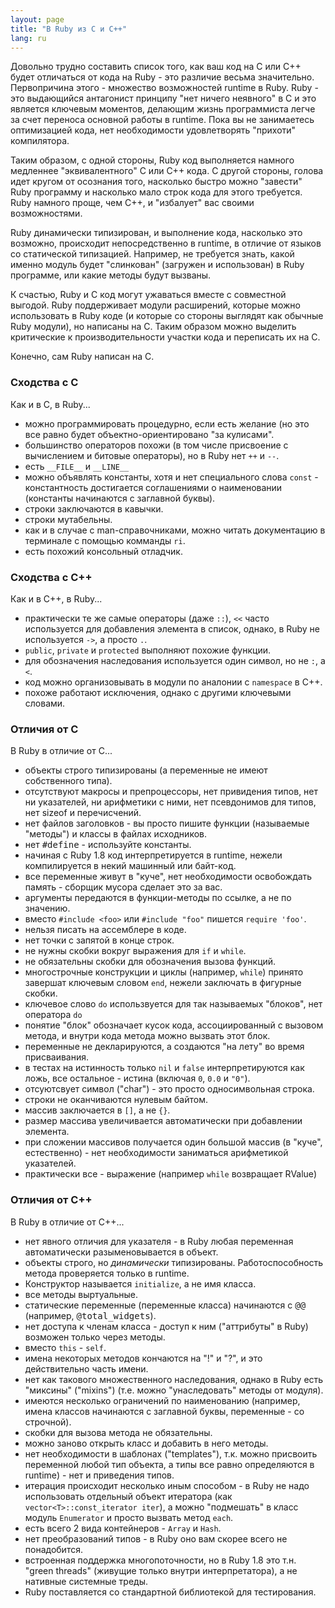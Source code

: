 ```yaml
---
layout: page
title: "В Ruby из C и С++"
lang: ru
---
```


Довольно трудно составить список того, как ваш код на С или С++ будет отличаться
от кода на Ruby - это различие весьма значительно. Первопричина этого - множество
возможностей runtime в Ruby. Ruby - это выдающийся антагонист принципу "нет ничего
неявного" в С и это является ключевым моментов, делающим жизнь программиста легче
за счет переноса основной работы в runtime. Пока вы не занимаетесь оптимизацией
кода, нет необходимости удовлетворять "прихоти" компилятора.

Таким образом, с одной стороны, Ruby код выполняется намного медленнее "эквивалентного"
C или C++ кода. С другой стороны, голова идет кругом от осознания того, насколько
быстро можно "завести" Ruby программу и насколько мало строк кода для этого требуется.
Ruby намного проще, чем C++, и "избалует" вас своими возможностями.

Ruby динамически типизирован, и выполнение кода, насколько это возможно, происходит
непосредственно в runtime, в отличие от языков со статической типизацией. Например,
не требуется знать, какой именно модуль будет "слинкован" (загружен и использован) в
Ruby программе, или какие методы будут вызваны.

К счастью, Ruby и C код могут ужаваться вместе с совместной выгодой. Ruby поддерживает
модули расширений, которые можно использовать в Ruby коде (и которые со стороны выглядят
как обычные Ruby модули), но написаны на C. Таким образом можно выделить критические к
производительности участки кода и переписать их на С.

Конечно, сам Ruby написан на С.

### Сходства с С

Как и в С, в Ruby...

* можно программировать процедурно, если есть желание (но это все равно будет объектно-ориентировано
  "за кулисами".
* большинство операторов похожи (в том числе присвоение с вычислением и битовые операторы),
  но в Ruby нет `++` и `--`.
* есть `__FILE__` и `__LINE__`
* можно объявлять константы, хотя и нет специального слова `const` - константность
  достигается соглашениями о наименовании (константы начинаются с заглавной буквы).
* строки заключаются в кавычки.
* строки мутабельны.
* как и в случае с man-справочниками, можно читать документацию в терминале с помощью
  комманды `ri`.
* есть похожий консольный отладчик.


### Сходства с С++

Как и в С++, в Ruby...

* практически те же самые операторы (даже `::`), `<<` часто используется для
  добавления элемента в список, однако, в Ruby не используется `->`, а просто `.`.
* `public`, `private` и `protected` выполняют похожие функции.
* для обозначения наследования используется один символ, но не `:`, а `<`.
* код можно организовывать в модули по аналонии с `namespace` в C++.
* похоже работают исключения, однако с другими ключевыми словами.

### Отличия от С

В Ruby в отличие от C...

* объекты строго типизированы (а переменные не имеют собственного типа).
* отсутствуют макросы и препроцессоры, нет привидения типов, нет ни указателей, ни
  арифметики с ними, нет псевдонимов для типов, нет sizeof и перечисчений.
* нет файлов заголовков - вы просто пишите функции (называемые "методы") и классы в
  файлах исходников.
* нет <tt>#define</tt> - используйте константы.
* начиная с Ruby 1.8 код интерпретируется в runtime, нежели компилируется в некий
  машинный или байт-код.
* все переменные живут в "куче", нет необходимости освобождать память - сборщик мусора
  сделает это за вас.
* аргументы передаются в функции-методы по ссылке, а не по значению.
* вместо `#include <foo>` или `#include "foo"` пишется `require 'foo'`.
* нельзя писать на ассемблере в коде.
* нет точки с запятой в конце строк.
* не нужны скобки вокруг выражения для `if` и `while`.
* не обязательны скобки для обозначения вызова функций.
* многострочные конструкции и циклы (например, `while`) принято завершат
  ключевым словом `end`, нежели заключать в фигурные скобки.
* ключевое слово `do` использвуется для так называемых "блоков", нет оператора `do`
* понятие "блок" обозначает кусок кода, ассоциированный с вызовом метода, и внутри
  кода метода можно вызвать этот блок.
* переменные не декларируются, а создаются "на лету" во время присваивания.
* в тестах на истинность только `nil` и `false` интерпретируются как ложь, все
  остальное - истина (включая `0`, `0.0` и `"0"`).
* отсуютсвует символ ("char") - это просто односимвольная строка.
* строки не оканчиваются нулевым байтом.
* массив заключается в `[]`, а не `{}`.
* размер массива увеличивается автоматически при добавлении элемента.
* при сложении массивов получается один большой массив (в "куче", естественно) - нет
  необходимости заниматься арифметикой указателей.
* практически все - выражение (например `while` возвращает RValue)

### Отличия от C++

В Ruby в отличие от C++...

* нет явного отличия для указателя - в Ruby любая переменная автоматически разыменовывается
  в объект.
* объекты строго, но *динамически* типизированы. Работоспособность метода проверяется
  только в runtime.
* Конструктор называется `initialize`, а не имя класса.
* все методы выртуальные.
* статические переменные (переменные класса) начинаются с <tt>@@</tt> (например,
  <tt>@total\_widgets</tt>).
* нет доступа к членам класса - доступ к ним ("аттрибуты" в Ruby) возможен только
  через методы.
* вместо `this` - `self`.
* имена некоторых методов кончаются на "!" и "?", и это действительно часть имени.
* нет как такового множественного наследования, однако в Ruby есть "миксины" ("mixins")
  (т.е. можно "унаследовать" методы от модуля).
* имеются несколько ограничений по наименованию (например, имена классов начинаются с
  заглавной буквы, переменные - со строчной).
* скобки для вызова метода не обязательны.
* можно заново открыть класс и добавить в него методы.
* нет необходимости в шаблонах ("templates"), т.к. можно присвоить переменной любой
  тип объекта, а типы все равно определяются в runtime) - нет и приведения типов.
* итерация происходит несколько иным способом - в Ruby не надо использовать отдельный
  объект итератора (как `vector<T>::const_iterator iter`), а можно "подмешать" в класс
  модуль `Enumerator` и просто вызвать метод `each`.
* есть всего 2 вида контейнеров - `Array` и `Hash`.
* нет преобразований типов - в Ruby оно вам скорее всего не понадобится.
* встроенная поддержка многопоточности, но в Ruby 1.8 это т.н. "green threads" (живущие
  только внутри интерпретатора), а не нативные системные треды.
* Ruby поставляется со стандартной библиотекой для тестирования.
